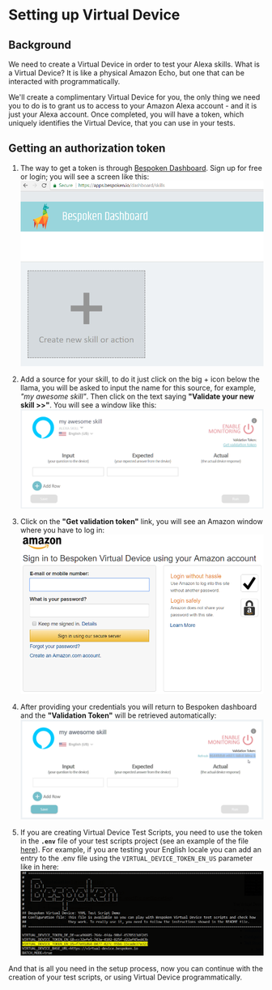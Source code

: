 # Setting up Virtual Device
## Background
We need to create a Virtual Device in order to test your Alexa skills. What is a Virtual Device? It is like a physical Amazon Echo, but one that can be interacted with programmatically.

We'll create a complimentary Virtual Device for you, the only thing we need you to do is to grant us to access to your Amazon Alexa account - and it is just your Alexa account. Once completed, you will have a token, which uniquely identifies the Virtual Device, that you can use in your tests.


## Getting an authorization token
1. The way to get a token is through [Bespoken Dashboard](https://apps.bespoken.io/dashboard). Sign up for free or login; you will see a screen like this:
![Bespoken Dashboard](../assets/dashboard.png "Bespoken Dashboard")

2. Add a source for your skill, to do it just click on the big + icon below the llama, you will be asked to input the name for this source, for example, *"my awesome skill"*. Then click on the text saying **"Validate your new skill >>"**. You will see a window like this:
![A skill source inside Bespoken Dashboard](../assets/source.png "New source added")

3. Click on the **"Get validation token"** link, you will see an Amazon window where you have to log in:
![Window to log in with Amazon](../assets/amazonLogin.png "Giving permissions to Virtual Device")

4. After providing your credentials you will return to Bespoken dashboard and the **"Validation Token"** will be retrieved automatically:
![Skill source with token retrieved](../assets/sourceWithToken.png "Token is retrieved automatically")

5. If you are creating Virtual Device Test Scripts, you need to use the token in the **`.env`** file of your test scripts project (see an example of the file [here](https://github.com/bespoken/virtual-device-example/blob/master/.env)). For example, if you are testing your English locale you can add an entry to the .env file using the `VIRTUAL_DEVICE_TOKEN_EN_US` parameter like in here:
![Using the token in the configuration file](../assets/envFile.png "Using the token in the configuration file")

And that is all you need in the setup process, now you can continue with the creation of your test scripts, or using Virtual Device programmatically.
